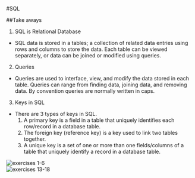 #SQL  

##Take aways  
1. SQL is Relational Database  
  - SQL data is stored in a tables; a collection of related data entries using rows and columns to store the data. Each table can be viewed separately, or data can be joined or modified using queries.    
2. Queries  
  - Queries are used to interface, view, and modify the data stored in each table. Queries can range from finding data, joining data, and removing data. By convention queries are normally written in caps.  
3. Keys in SQL  
  - There are 3 types of keys in SQL.  
    1. A primary key is a field in a table that uniquely identifies each row/record in a database table.  
    2. The foreign key (reference key) is a key used to link two tables together.  
    3. A unique key is a set of one or more than one fields/columns of a table that uniquely identify a record in a database table.

![exercises 1-6](https://user-images.githubusercontent.com/105423307/201815101-e92557e6-da21-4b56-aee4-9e44cba0c3a8.png)  
![exercises 13-18](https://user-images.githubusercontent.com/105423307/201815103-4e80db2c-69f6-4371-a387-4bbd24cf387c.png)  
